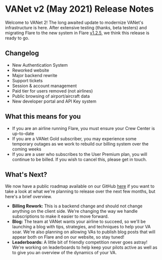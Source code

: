 # VANet v2 (May 2021) Release Notes

Welcome to VANet 2! The long awaited update to modernize VANet's infrastructure is here. After extensive testing (thanks, beta testers) and migrating Flare to the new system in Flare [v1.2.5](https://github.com/va-net/flare/releases/tag/v1.2.5), we think this release is ready to go.

## Changelog

-   New Authentication System
-   Reworked website
-   Major backend rewrite
-   Support tickets
-   Session & account management
-   Paid tier for users removed (not airlines)
-   Public browsing of airport/aircraft data
-   New developer portal and API Key system

## What this means for you

-   If you are an airline running Flare, you must ensure your Crew Center is up-to-date
-   If you are a VANet Gold subscriber, you may experience some temporary outages as we work to rebuild our billing system over the coming weeks
-   If you are a user who subscribes to the User Premium plan, you will continue to be billed. If you wish to cancel this, please get in touch.

## What's Next?

We now have a public roadmap available on our GitHub [here](https://github.com/orgs/va-net/projects/3) if you want to take a look at what we're planning to release over the next few months, but here's a brief overview.

-   **Billing Rework:** This is a backend change and should not change anything on the client side. We're changing the way we handle subscriptions to make it easier to move forward.
-   **Blog:** The team at VANet wants your airline to succeed, so we'll be launching a blog with tips, strategies, and techniques to help your VA soar. We're also planning on allowing VAs to publish blog posts that will appear both on Flare and on our website, so stay tuned!
-   **Leaderboards:** A little bit of friendly competition never goes astray! We're working on leaderboards to help keep your pilots active as well as to give you an overview of the dynamics of your VA.
